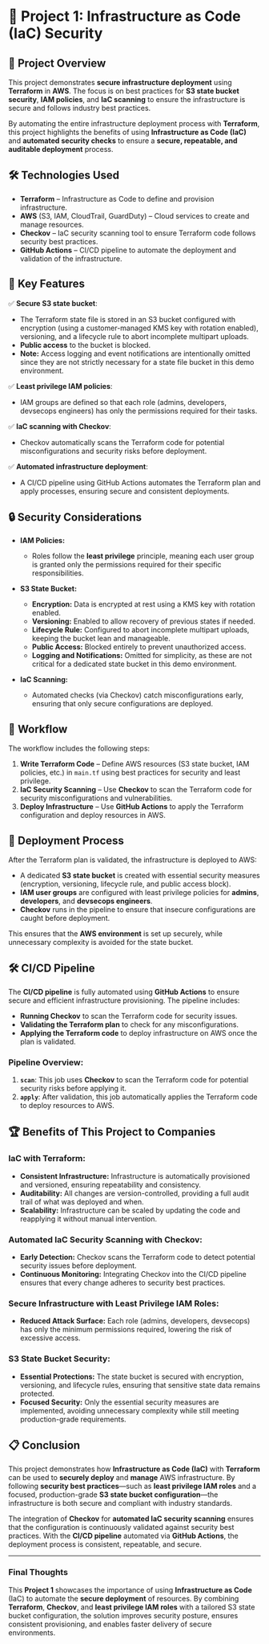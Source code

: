 # 📌 Project 1: Infrastructure as Code (IaC) Security  

## 📖 Project Overview  
This project demonstrates **secure infrastructure deployment** using **Terraform** in **AWS**. The focus is on best practices for **S3 state bucket security**, **IAM policies**, and **IaC scanning** to ensure the infrastructure is secure and follows industry best practices.

By automating the entire infrastructure deployment process with **Terraform**, this project highlights the benefits of using **Infrastructure as Code (IaC)** and **automated security checks** to ensure a **secure, repeatable, and auditable deployment** process.

## 🛠️ Technologies Used  
- **Terraform** – Infrastructure as Code to define and provision infrastructure.
- **AWS** (S3, IAM, CloudTrail, GuardDuty) – Cloud services to create and manage resources.
- **Checkov** – IaC security scanning tool to ensure Terraform code follows security best practices.
- **GitHub Actions** – CI/CD pipeline to automate the deployment and validation of the infrastructure.

## 🔑 Key Features  
✅ **Secure S3 state bucket**:  
   - The Terraform state file is stored in an S3 bucket configured with encryption (using a customer-managed KMS key with rotation enabled), versioning, and a lifecycle rule to abort incomplete multipart uploads.  
   - **Public access** to the bucket is blocked.  
   - **Note:** Access logging and event notifications are intentionally omitted since they are not strictly necessary for a state file bucket in this demo environment.

✅ **Least privilege IAM policies**:  
   - IAM groups are defined so that each role (admins, developers, devsecops engineers) has only the permissions required for their tasks.

✅ **IaC scanning with Checkov**:  
   - Checkov automatically scans the Terraform code for potential misconfigurations and security risks before deployment.

✅ **Automated infrastructure deployment**:  
   - A CI/CD pipeline using GitHub Actions automates the Terraform plan and apply processes, ensuring secure and consistent deployments.

## 🔒 Security Considerations  
- **IAM Policies:**  
  - Roles follow the **least privilege** principle, meaning each user group is granted only the permissions required for their specific responsibilities.

- **S3 State Bucket:**  
  - **Encryption:** Data is encrypted at rest using a KMS key with rotation enabled.  
  - **Versioning:** Enabled to allow recovery of previous states if needed.  
  - **Lifecycle Rule:** Configured to abort incomplete multipart uploads, keeping the bucket lean and manageable.  
  - **Public Access:** Blocked entirely to prevent unauthorized access.  
  - **Logging and Notifications:** Omitted for simplicity, as these are not critical for a dedicated state bucket in this demo environment.

- **IaC Scanning:**  
  - Automated checks (via Checkov) catch misconfigurations early, ensuring that only secure configurations are deployed.

## 📝 Workflow  
The workflow includes the following steps:

1. **Write Terraform Code** – Define AWS resources (S3 state bucket, IAM policies, etc.) in `main.tf` using best practices for security and least privilege.
2. **IaC Security Scanning** – Use **Checkov** to scan the Terraform code for security misconfigurations and vulnerabilities.
3. **Deploy Infrastructure** – Use **GitHub Actions** to apply the Terraform configuration and deploy resources in AWS.

## 🔄 Deployment Process  
After the Terraform plan is validated, the infrastructure is deployed to AWS:
- A dedicated **S3 state bucket** is created with essential security measures (encryption, versioning, lifecycle rule, and public access block).
- **IAM user groups** are configured with least privilege policies for **admins**, **developers**, and **devsecops engineers**.
- **Checkov** runs in the pipeline to ensure that insecure configurations are caught before deployment.

This ensures that the **AWS environment** is set up securely, while unnecessary complexity is avoided for the state bucket.

## 🛠️ CI/CD Pipeline  
The **CI/CD pipeline** is fully automated using **GitHub Actions** to ensure secure and efficient infrastructure provisioning. The pipeline includes:

- **Running Checkov** to scan the Terraform code for security issues.
- **Validating the Terraform plan** to check for any misconfigurations.
- **Applying the Terraform code** to deploy infrastructure on AWS once the plan is validated.

### Pipeline Overview:
1. **`scan`**: This job uses **Checkov** to scan the Terraform code for potential security risks before applying it.
2. **`apply`**: After validation, this job automatically applies the Terraform code to deploy resources to AWS.

## 🏆 Benefits of This Project to Companies  
### **IaC with Terraform**:
- **Consistent Infrastructure:** Infrastructure is automatically provisioned and versioned, ensuring repeatability and consistency.
- **Auditability:** All changes are version-controlled, providing a full audit trail of what was deployed and when.
- **Scalability:** Infrastructure can be scaled by updating the code and reapplying it without manual intervention.

### **Automated IaC Security Scanning with Checkov**:
- **Early Detection:** Checkov scans the Terraform code to detect potential security issues before deployment.
- **Continuous Monitoring:** Integrating Checkov into the CI/CD pipeline ensures that every change adheres to security best practices.

### **Secure Infrastructure with Least Privilege IAM Roles**:
- **Reduced Attack Surface:** Each role (admins, developers, devsecops) has only the minimum permissions required, lowering the risk of excessive access.

### **S3 State Bucket Security**:
- **Essential Protections:** The state bucket is secured with encryption, versioning, and lifecycle rules, ensuring that sensitive state data remains protected.
- **Focused Security:** Only the essential security measures are implemented, avoiding unnecessary complexity while still meeting production-grade requirements.

## 📋 Conclusion  
This project demonstrates how **Infrastructure as Code (IaC)** with **Terraform** can be used to **securely deploy** and **manage** AWS infrastructure. By following **security best practices**—such as **least privilege IAM roles** and a focused, production-grade **S3 state bucket configuration**—the infrastructure is both secure and compliant with industry standards.

The integration of **Checkov** for **automated IaC security scanning** ensures that the configuration is continuously validated against security best practices. With the **CI/CD pipeline** automated via **GitHub Actions**, the deployment process is consistent, repeatable, and secure.

---

### Final Thoughts  
This **Project 1** showcases the importance of using **Infrastructure as Code** (IaC) to automate the **secure deployment** of resources. By combining **Terraform**, **Checkov**, and **least privilege IAM roles** with a tailored S3 state bucket configuration, the solution improves security posture, ensures consistent provisioning, and enables faster delivery of secure environments.